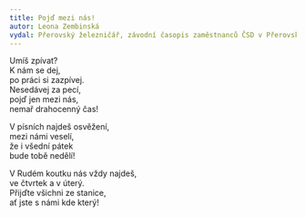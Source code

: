 ```yaml
---
title: Pojď mezi nás!
autor: Leona Zembinská
vydal: Přerovský železničář, závodní časopis zaměstnanců ČSD v Přerovském železničním uzlu, 1956
---
```


Umíš zpívat?  
K nám se dej,   
po práci si zazpívej.   
Nesedávej za pecí,  
pojď jen mezi nás,  
nemař drahocenný čas!

V písních najdeš osvěžení,   
mezi námi veselí,   
že i všední pátek  
bude tobě nedělí!   

V Rudém koutku nás vždy najdeš,  
ve čtvrtek a v úterý.  
Přijďte všichni ze stanice,  
ať jste s námi kde který!